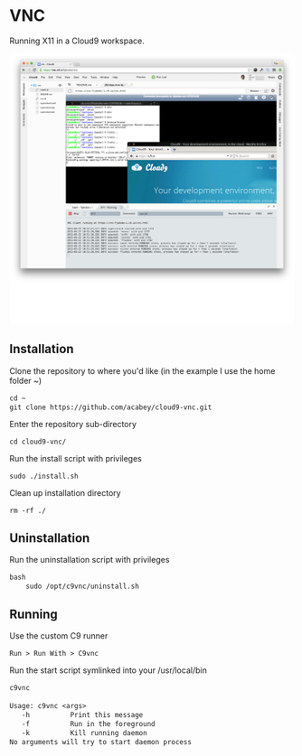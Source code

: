 VNC
===

Running X11 in a Cloud9 workspace.

![Screen Shot](screenshot.png)

Installation
------------

Clone the repository to where you'd like (in the example I use the home folder ~)
    
    
    cd ~
    git clone https://github.com/acabey/cloud9-vnc.git
    

Enter the repository sub-directory

    cd cloud9-vnc/

Run the install script with privileges

    sudo ./install.sh
    
Clean up installation directory
    
    rm -rf ./

Uninstallation
--------------

Run the uninstallation script with privileges

    bash
        sudo /opt/c9vnc/uninstall.sh
    

Running
-------

Use the custom C9 runner

    Run > Run With > C9vnc
    
Run the start script symlinked into your /usr/local/bin
    
    
    c9vnc
    
    Usage: c9vnc <args>
       -h          Print this message
       -f          Run in the foreground
       -k          Kill running daemon
    No arguments will try to start daemon process
    